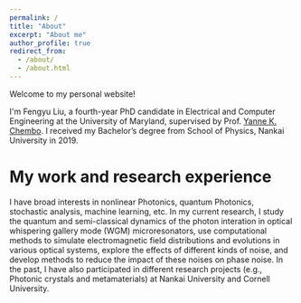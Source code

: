 ```yaml
---
permalink: /
title: "About"
excerpt: "About me"
author_profile: true
redirect_from: 
  - /about/
  - /about.html
---
```


Welcome to my personal website!

I'm Fengyu Liu, a fourth-year PhD candidate in Electrical and Computer Engineering at the University of Maryland, supervised by Prof. [Yanne K. Chembo](https://chembolab.umd.edu/). I received my Bachelor’s degree from School of Physics, Nankai University in 2019. 

My work and research experience
======
I have broad interests in nonlinear Photonics, quantum Photonics, stochastic analysis, machine learning, etc. In my current research, I study the quantum and semi-classical dynamics of the photon interation in optical whispering gallery mode (WGM) microresonators, use computational methods to simulate electromagnetic field distributions and evolutions in various optical systems, explore the effects of different kinds of noise, and develop methods to reduce the impact of these noises on phase noise. In the past, I have also participated in different research projects (e.g., Photonic crystals and metamaterials) at Nankai University and Cornell University.

